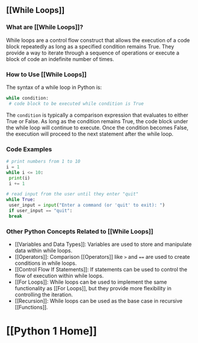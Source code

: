 ## [[While Loops]]

### What are [[While Loops]]?
While loops are a control flow construct that allows the execution of a code block repeatedly as long as a specified condition remains True. They provide a way to iterate through a sequence of operations or execute a block of code an indefinite number of times.

### How to Use [[While Loops]]
The syntax of a while loop in Python is:

```python
while condition:
 # code block to be executed while condition is True
```

The `condition` is typically a comparison expression that evaluates to either True or False. As long as the condition remains True, the code block under the while loop will continue to execute. Once the condition becomes False, the execution will proceed to the next statement after the while loop.

### Code Examples
```python
# print numbers from 1 to 10
i = 1
while i <= 10:
 print(i)
 i += 1
```

```python
# read input from the user until they enter "quit"
while True:
 user_input = input("Enter a command (or 'quit' to exit): ")
 if user_input == "quit":
 break
```

### Other Python Concepts Related to [[While Loops]]

- [[Variables and Data Types]]: Variables are used to store and manipulate data within while loops.
- [[Operators]]: Comparison [[Operators]] like `>` and `==` are used to create conditions in while loops.
- [[Control Flow If Statements]]: If statements can be used to control the flow of execution within while loops.
- [[For Loops]]: While loops can be used to implement the same functionality as [[For Loops]], but they provide more flexibility in controlling the iteration.
- [[Recursion]]: While loops can be used as the base case in recursive [[Functions]].
# [[Python 1 Home]]